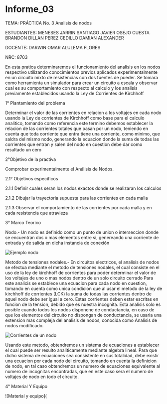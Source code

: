 # Informe_03

TEMA: PRÁCTICA No. 3 Analisis de nodos

ESTUDIANTES:  MENESES JARRIN SANTIAGO JAVIER OSEJO CUESTA BRANDON DILLAN PEREZ CEDILLO DAMIAN ALEXANDER 
    
DOCENTE: DARWIN OMAR ALULEMA FLORES 
 
NRC:  8703

En esta pratica determinaremos el funcionamiento del analisis en los nodos respectivo utilizando conocimientos previos aplicados experimentalmente en un circuito mixto de resistencias con dos fuentes de pueder. Se tomara como herramienta un simulador para crear un circuito a escala y observar cual es su comportamiento con respecto al calculo y los analisis previamente establecidos usando la Ley de Corrientes de Kirchhoff

1° Plantamiento del problema 
	
 Determinar el valor de las corrientes en relacion a los voltajes en cada nodo usando la Ley de corrientes de Kirchhoff como base para el calculo analitico, tomando como referencia este termino debemos establecer la relacion de las corrientes totales que pasan por un nodo, teniendo en cuenta que toda corriente que entra tiene una corriente, como minimo, que saldra del mismo nodo, generando la ecuacion donde la suma de todas las corrientes que entran y salen del nodo en cuestion debe dar como resultado un cero

2°Objetivo de la practiva 
	
  Comprobar experimentalmente el Análisis de Nodos.
 
 2.1° Objetivos especificos 
 
2.1.1 Definir cuales seran los nodos exactos donde se realizaran los calculos
  
 2.1.2 Dibujar la trayectoria supuesta para las corrientes en cada malla
  
  2.1.3 Observar el comportamiento de las corrientes por cada malla y en cada resistencia que atravieza
  
3° Marco Teorico

Nodo.- 
  Un nodo es definido como un punto de union o interseccion donde se encuentran dos o mas elementos entre si, genereando una corriente de entrada y de salida en dicha instancia de conexión
   
![Ejemplo nodo](https://github.com/Damian-A-Perez/Informe_03/blob/master/Img/Nodo.jpg)

Metodo de tensiones nodales.-
En circuitos electricos, el analisis de nodos se efectua mediante el metodo de tensiones nodales, el cual consiste en el uso de la ley de kirchhoff de corrientes para poder determinar el valor de los voltajes de uno o mas nodos dentro de un solo circuito cerrado
Para este analicis se establece una ecuacion para cada nodo en cuestion, tomando en cuenta como unica condicion que al usar el metodo de la ley de kirchhoff de corrientes (LCK) la suma de todas las corrientes dentro de aquel nodo debe ser igual a cero. Estas corrientes deben estar escritas en funcion de la tension, debido que es nuestra incognita.
Esta analisis solo es posible cuando todos los nodos disponene de conductancia, en caso de que los elementos del circuito no dispongan de conductancia, se usaria una extension mas compleja del analisis de nodos, conocida como Analisis de nodos modificado.

![Corrientes de un nodo](https://github.com/Damian-A-Perez/Informe_03/blob/master/Img/Corrientes%20de%20un%20nodo.png)

Usando este metodo, obtendremos un sistema de ecuaciones a establecer el cual puede ser resulto analiticamente mediante algebra lineal. Para que dicho sistema de ecuaciones sea consistente en sus totalidad, debe existir una ecuacion por cada nodo del circuito, tomando en cuenta la definicion de nodo, en tal caso obtendremos un numero de ecuaciones equivalente al numero de incognitas encontradas, que en este caso sera el numero de voltajes de nodo en todo el circuito.

4° Material Y Equipo 

![Material y equipo](

  
